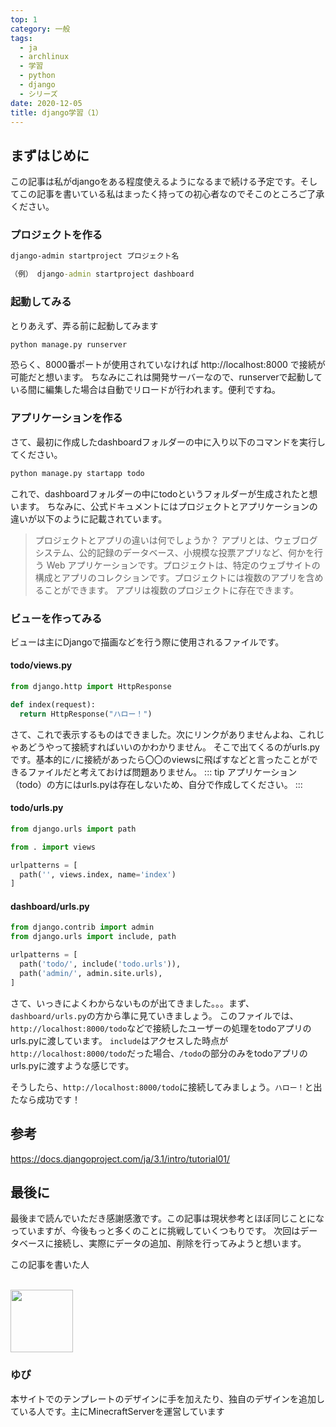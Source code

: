 ```yaml
---
top: 1
category: 一般
tags:
  - ja
  - archlinux
  - 学習
  - python
  - django
  - シリーズ
date: 2020-12-05
title: django学習（1）
---
```


## まずはじめに

この記事は私がdjangoをある程度使えるようになるまで続ける予定です。そしてこの記事を書いている私はまったく持っての初心者なのでそこのところご了承ください。

### プロジェクトを作る

```cmd
django-admin startproject プロジェクト名

（例） django-admin startproject dashboard
```

### 起動してみる

とりあえず、弄る前に起動してみます

```cmd
python manage.py runserver
```

恐らく、8000番ポートが使用されていなければ http://localhost:8000 で接続が可能だと想います。
ちなみにこれは開発サーバーなので、runserverで起動している間に編集した場合は自動でリロードが行われます。便利ですね。

### アプリケーションを作る

さて、最初に作成したdashboardフォルダーの中に入り以下のコマンドを実行してください。

```cmd
python manage.py startapp todo
```

これで、dashboardフォルダーの中にtodoというフォルダーが生成されたと想います。
ちなみに、公式ドキュメントにはプロジェクトとアプリケーションの違いが以下のように記載されています。

> プロジェクトとアプリの違いは何でしょうか？ アプリとは、ウェブログシステム、公的記録のデータベース、小規模な投票アプリなど、何かを行う Web アプリケーションです。プロジェクトは、特定のウェブサイトの構成とアプリのコレクションです。プロジェクトには複数のアプリを含めることができます。 アプリは複数のプロジェクトに存在できます。

### ビューを作ってみる

ビューは主にDjangoで描画などを行う際に使用されるファイルです。

#### todo/views.py

```python
from django.http import HttpResponse

def index(request):
  return HttpResponse("ハロー！")
```

さて、これで表示するものはできました。次にリンクがありませんよね、これじゃあどうやって接続すればいいのかわかりません。
そこで出てくるのがurls.pyです。基本的に`/`に接続があったら〇〇のviewsに飛ばすなどと言ったことができるファイルだと考えておけば問題ありません。
::: tip
アプリケーション（todo）の方にはurls.pyは存在しないため、自分で作成してください。
:::

#### todo/urls.py

```python
from django.urls import path

from . import views

urlpatterns = [
  path('', views.index, name='index')
]
```

#### dashboard/urls.py

```python
from django.contrib import admin
from django.urls import include, path

urlpatterns = [
  path('todo/', include('todo.urls')),
  path('admin/', admin.site.urls),
]
```

さて、いっきによくわからないものが出てきました。。。まず、`dashboard/urls.py`の方から準に見ていきましょう。
このファイルでは、`http://localhost:8000/todo`などで接続したユーザーの処理をtodoアプリのurls.pyに渡しています。
`include`はアクセスした時点が`http://localhost:8000/todo`だった場合、`/todo`の部分のみをtodoアプリのurls.pyに渡すような感じです。

そうしたら、`http://localhost:8000/todo`に接続してみましょう。`ハロー！`と出たなら成功です！

## 参考

https://docs.djangoproject.com/ja/3.1/intro/tutorial01/

## 最後に

最後まで読んでいただき感謝感激です。この記事は現状参考とほぼ同じことになっていますが、今後もっと多くのことに挑戦していくつもりです。
次回はデータベースに接続し、実際にデータの追加、削除を行ってみようと想います。

<div class="auther-grid">
  <article class="auther-side">
    <div class="auther-line">
        <div class="balloon1">
          <p>この記事を書いた人</p>
        </div>
        <br>
        <img
        class="auther-icon"
        src="https://repo.akarinext.org/assets/image/icon/yupix-icon.png"
        width="100"
        height="100"
        />
          <h3>ゆぴ</h3>
    </div>
  </article>
  <section class="auther-main">
    <div class="auther-main">
      本サイトでのテンプレートのデザインに手を加えたり、独自のデザインを追加している人です。主にMinecraftServerを運営しています
    </div>
  </section>
</div>
